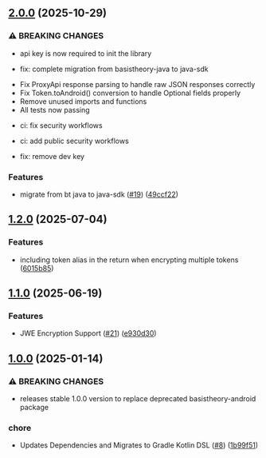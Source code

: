 ## [2.0.0](https://github.com/Basis-Theory/android-elements/compare/1.2.0...2.0.0) (2025-10-29)


### ⚠ BREAKING CHANGES

* api key is now required to init the library

* fix: complete migration from basistheory-java to java-sdk

- Fix ProxyApi response parsing to handle raw JSON responses correctly
- Fix Token.toAndroid() conversion to handle Optional fields properly
- Remove unused imports and functions
- All tests now passing

* ci: fix security workflows

* ci: add public security workflows

* fix: remove dev key

### Features

* migrate from bt java to java-sdk ([#19](https://github.com/Basis-Theory/android-elements/issues/19)) ([49ccf22](https://github.com/Basis-Theory/android-elements/commit/49ccf22802b40f4bfbec14679321c75da3088f6e))


## [1.2.0](https://github.com/Basis-Theory/android-elements/compare/1.1.0...1.2.0) (2025-07-04)


### Features

* including token alias in the return when encrypting multiple tokens ([6015b85](https://github.com/Basis-Theory/android-elements/commit/6015b85483c7db58c4fec3e60f46e07eecb30dc3))


## [1.1.0](https://github.com/Basis-Theory/android-elements/compare/1.0.0...1.1.0) (2025-06-19)


### Features

* JWE Encryption Support ([#21](https://github.com/Basis-Theory/android-elements/issues/21)) ([e930d30](https://github.com/Basis-Theory/android-elements/commit/e930d30ad2c375b362f2a643bedc9e95a0610da4))


## [1.0.0](https://github.com/Basis-Theory/android-elements/compare/0.0.1...1.0.0) (2025-01-14)


### ⚠ BREAKING CHANGES

* releases stable 1.0.0 version to replace deprecated basistheory-android package

### chore

* Updates Dependencies and Migrates to Gradle Kotlin DSL ([#8](https://github.com/Basis-Theory/android-elements/issues/8)) ([1b99f51](https://github.com/Basis-Theory/android-elements/commit/1b99f5173d9fa45ae97250f94f36bf8ec4d1d893))



